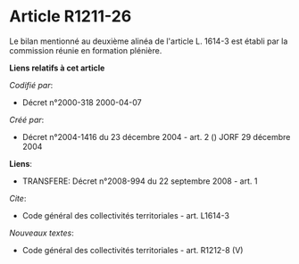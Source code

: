 # Article R1211-26

Le bilan mentionné au deuxième alinéa de l'article L. 1614-3 est établi par la commission réunie en formation plénière.

**Liens relatifs à cet article**

_Codifié par_:

  - Décret n°2000-318 2000-04-07

_Créé par_:

  - Décret n°2004-1416 du 23 décembre 2004 - art. 2 () JORF 29 décembre 2004

**Liens**:

  - TRANSFERE: Décret n°2008-994 du 22 septembre 2008 - art. 1

_Cite_:

  - Code général des collectivités territoriales - art. L1614-3

_Nouveaux textes_:

  - Code général des collectivités territoriales - art. R1212-8 (V)
